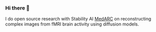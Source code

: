 ### Hi there 👋

I do open source research with Stability AI [MedARC](https://www.medarc.ai/) on reconstructing complex images from fMRI brain activity using diffusion models. 

<!-- I also help graphic design clients leverage diffusion models to generate new artwork (DreamBooth, textual inversion, prompt2prompt, pix2pix, ControlNet, etc). If this sounds of interest to you let's <a href="https://calendly.com/jimgoo/introductory-meeting">talk about your project</a>.

<img src="https://jgoode.s3.amazonaws.com/contracting-logos/logo-grid-v3.jpg"> -->

<!--
**jimgoo/jimgoo** is a ✨ _special_ ✨ repository because its `README.md` (this file) appears on your GitHub profile.

Here are some ideas to get you started:

- 🔭 I’m currently working on ...
- 🌱 I’m currently learning ...
- 👯 I’m looking to collaborate on ...
- 🤔 I’m looking for help with ...
- 💬 Ask me about ...
- 📫 How to reach me: ...
- 😄 Pronouns: ...
- ⚡ Fun fact: ...
-->

